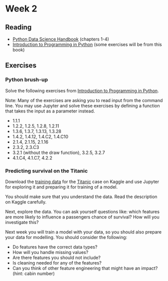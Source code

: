 # Week 2
## Reading
- [Python Data Science Handbook](https://jakevdp.github.io/PythonDataScienceHandbook/) (chapters 1-4)
- [Introduction to Programming in Python](https://introcs.cs.princeton.edu/python/home/) (some exercises will be from this book)

## Exercises
### Python brush-up
Solve the following exercises from [Introduction to Programming in Python](https://introcs.cs.princeton.edu/python/home/).

Note: Many of the exercises are asking you to read input from the command line. You may use Jupyter and solve these exercises by defining a function that takes the input as a parameter instead.

- 1.1.1
- 1.2.2, 1.2.5, 1.2.8, 1.2.11
- 1.3.6, 1.3.7, 1.3.13, 1.3.28
- 1.4.2, 1.4.12, 1.4.C2, 1.4.C10
- 2.1.4, 2.1.15, 2.1.16
- 2.3.2, 2.3.C3
- 3.2.1 (without the draw function), 3.2.5, 3.2.7
- 4.1.C4, 4.1.C7, 4.2.2

### Predicting survival on the Titanic
Download the [training data](https://github.com/patrickcording/02807-comp-tools/blob/master/docker/work/data/titanic_train.csv) for the [Titanic](https://www.kaggle.com/c/titanic/overview) case on Kaggle and use Jupyter for exploring it and preparing it for training of a model. 

You should make sure that you understand the data. Read the description on Kaggle carefully. 

Next, explore the data. You can ask yourself questions like: which features are more likely to influence a passengers chance of survival? How will you investigate this?  

Next week you will train a model with your data, so you should also prepare your data for modelling. You should consider the following:
- Do features have the correct data types?
- How will you handle missing values?
- Are there features you should not include?
- Is cleaning needed for any of the features?
- Can you think of other feature engineering that might have an impact? (hint: cabin number)

